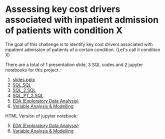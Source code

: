 # Assessing key cost drivers associated with inpatient admission of patients with condition X

The goal of this challenge is to identify key cost drivers associated with inpatient admission of patients of a certain condition.
(Let's call it condition X)

There are a total of 1 presentation slide, 3 SQL codes and 2 jupyter notebooks for this project :
1. [slides.pptx](https://github.com/joannasyeow/Holmusk_Healthcare_Data/blob/master/slides.pptx)
2. [SQL.SQL](https://github.com/joannasyeow/Holmusk_Healthcare_Data/blob/master/sql.sql)
3. [SQL_2.SQL](https://github.com/joannasyeow/Holmusk_Healthcare_Data/blob/master/sql_pt_2.sql)
4. [SQL_PT_2.SQL](https://github.com/joannasyeow/Holmusk_Healthcare_Data/blob/master/sql_pt_2.sql)
5. [EDA (Exploratory Data Analysis)](https://github.com/joannasyeow/Holmusk_Healthcare_Data/blob/master/1_EDA.ipynb)
6. [Variable Analysis & Modelling](https://github.com/joannasyeow/Holmusk_Healthcare_Data/blob/master/2_Variables_Modellling.ipynb)

HTML Version of jupyter notebook:

5. [EDA (Exploratory Data Analysis)](https://github.com/joannasyeow/Holmusk_Healthcare_Data/blob/master/1_EDA.html)
6. [Variable Analysis & Modelling](https://github.com/joannasyeow/Holmusk_Healthcare_Data/blob/master/2_Variables_Modellling.html)


